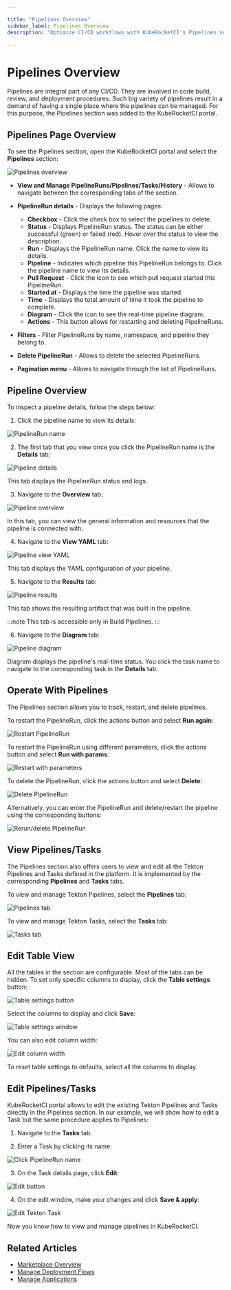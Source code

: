 ```yaml
---

title: "Pipelines Overview"
sidebar_label: Pipelines Overview
description: "Optimize CI/CD workflows with KubeRocketCI's Pipelines section, a centralized management hub for builds, reviews, and deployments."

---
```

<!-- markdownlint-disable MD025 -->

# Pipelines Overview

<head>
  <link rel="canonical" href="https://docs.kuberocketci.io/docs/user-guide/pipelines" />
</head>

Pipelines are integral part of any CI/CD. They are involved in code build, review, and deployment procedures. Such big variety of pipelines result in a demand of having a single place where the pipelines can be managed. For this purpose, the Pipelines section was added to the KubeRocketCI portal.

## Pipelines Page Overview

To see the Pipelines section, open the KubeRocketCI portal and select the **Pipelines** section:

  ![Pipelines overview](../assets/user-guide/pipelines/pipelines-overview.png "Pipelines overview")

* **View and Manage PipelineRuns/Pipelines/Tasks/History** - Allows to navigate between the corresponding tabs of the section.
* **PipelineRun details** - Displays the following pages:

  * **Checkbox** - Click the check box to select the pipelines to delete.
  * **Status** - Displays PipelineRun status. The status can be either successful (green) or failed (red). Hover over the status to view the description.
  * **Run** - Displays the PipelineRun name. Click the name to view its details.
  * **Pipeline** - Indicates which pipeline this PipelineRun belongs to. Click the pipeline name to view its details.
  * **Pull Request** - Click the icon to see which pull request started this PipelineRun.
  * **Started at** - Displays the time the pipeline was started.
  * **Time** - Displays the total amount of time it took the pipeline to complete.
  * **Diagram** - Click the icon to see the real-time pipeline diagram.
  * **Actions** - This button allows for restarting and deleting PipelineRuns.

* **Filters** - Filter PipelineRuns by name, namespace, and pipeline they belong to.
* **Delete PipelineRun** - Allows to delete the selected PipelineRuns.
* **Pagination menu** - Allows to navigate through the list of PipelineRuns.

## Pipeline Overview

To inspect a pipeline details, follow the steps below:

1. Click the pipeline name to view its details:

  ![PipelineRun name](../assets/user-guide/pipelines/click-pipeline-run-name.png "PipelineRun name")

2. The first tab that you view once you click the PipelineRun name is the **Details** tab:

  ![Pipeline details](../assets/user-guide/pipelines/pipeline-details-tab.png "Pipeline details")

  This tab displays the PipelineRun status and logs.

3. Navigate to the **Overview** tab:

  ![Pipeline overview](../assets/user-guide/pipelines/pipelines-overview-tab.png "Pipeline overview")

  In this tab, you can view the general information and resources that the pipeline is connected with.

4. Navigate to the **View YAML** tab:

  ![Pipeline view YAML](../assets/user-guide/pipelines/pipelines-view-yaml-tab.png "Pipeline view YAML")

  This tab displays the YAML configuration of your pipeline.

5. Navigate to the **Results** tab:

  ![Pipeline results](../assets/user-guide/pipelines/pipeline-results-tab.png "Pipeline results")

  This tab shows the resulting artifact that was built in the pipeline.

:::note
This tab is accessible only in Build Pipelines.
:::

6. Navigate to the **Diagram** tab:

  ![Pipeline diagram](../assets/user-guide/pipelines/pipelines-diagram-tab.png "Pipeline diagram")

  Diagram displays the pipeline's real-time status. You click the task name to navigate to the corresponding task in the **Details** tab.

## Operate With Pipelines

The Pipelines section allows you to track, restart, and delete pipelines.

To restart the PipelineRun, click the actions button and select **Run again**:

  ![Restart PipelineRun](../assets/user-guide/pipelines/restart-pipeline-run.png "Restart PipelineRun")

To restart the PipelineRun using different parameters, click the actions button and select **Run with params**:

  ![Restart with parameters](../assets/user-guide/pipelines/restart-with-parameters.png "Restart with parameters")

To delete the PipelineRun, click the actions button and select **Delete**:

  ![Delete PipelineRun](../assets/user-guide/pipelines/delete-pipeline-run.png "Delete PipelineRun")

Alternatively, you can enter the PipelineRun and delete/restart the pipeline using the corresponding buttons:

  ![Rerun/delete PipelineRun](../assets/user-guide/pipelines/restart-or-delete-pipeline.png "Rerun/delete PipelineRun")

## View Pipelines/Tasks

The Pipelines section also offers users to view and edit all the Tekton Pipelines and Tasks defined in the platform. It is implemented by the corresponding **Pipelines** and **Tasks** tabs.

To view and manage Tekton Pipelines, select the **Pipelines** tab:

  ![Pipelines tab](../assets/user-guide/pipelines/pipelines-tab.png "Pipelines tab")

To view and manage Tekton Tasks, select the **Tasks** tab:

  ![Tasks tab](../assets/user-guide/pipelines/tasks-tab.png "Tasks tab")

## Edit Table View

All the tables in the section are configurable. Most of the tabs can be hidden. To set only specific columns to display, click the **Table settings** button:

  ![Table settings button](../assets/user-guide/pipelines/table-settings-button.png "Table settings button")

Select the columns to display and click **Save**:

  ![Table settings window](../assets/user-guide/pipelines/table-settings-window.png "Table settings window")

You can also edit column width:

  ![Edit column width](../assets/user-guide/pipelines/edit-table-width.png "Edit column width")

To reset table settings to defaults, select all the columns to display.

## Edit Pipelines/Tasks

KubeRocketCI portal allows to edit the existing Tekton Pipelines and Tasks directly in the Pipelines section. In our example, we will show how to edit a Task but the same procedure applies to Pipelines:

1. Navigate to the **Tasks** tab.

2. Enter a Task by clicking its name:

  ![Click PipelineRun name ](../assets/user-guide/pipelines/click-pipeline-run-name.png "Click PipelineRun name")

3. On the Task details page, click **Edit**:

  ![Edit button](../assets/user-guide/pipelines/edit-task-button.png "Edit button")

4. On the edit window, make your changes and click **Save & apply**:

  ![Edit Tekton Task](../assets/user-guide/pipelines/edit-task-window.png "Edit Tekton Task")

Now you know how to view and manage pipelines in KubeRocketCI.

## Related Articles

* [Marketplace Overview](./marketplace.md)
* [Manage Deployment Flows](./manage-environments.md)
* [Manage Applications](./application.md)
